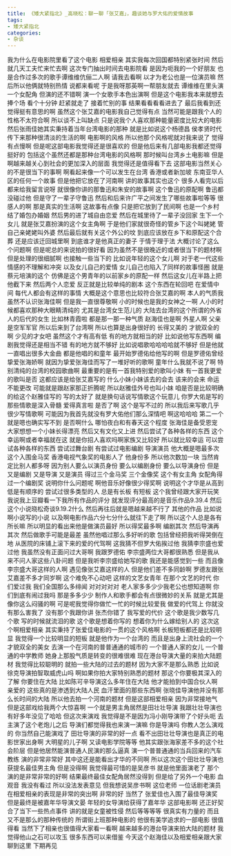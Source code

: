 ```yaml
---
title: 《矮大紧指北》_高晓松：聊一聊「张艾嘉」，趣谈她与罗大佑的爱情故事
tags:
- 矮大紧指北
categories:
- 杂谈
---
```


我为什么在电影院里看了这个电影
相爱相亲
其实我每次回国都特别紧张时间
然后就几天工夫忙来忙去啊
这次专门抽出时间去电影院看
是因为呃我的一个好朋友
也是合作过多次的歌手谭维维伉俪二人啊
请我去看啊
以才为老公也是一位演员嘛
然后所以他俩就特别热情
说都来看呢
于是我呀那英啊一帮朋友就去
谭维维在里头演一个女配角
但演的还不错啊
演一个女歌手本色出演啊
但是这个电影我本来就想去捧个场
看个十分钟
赶紧就走了
接着忙别的事
结果看看看看进去了
最后我看到还觉得挺有意思的啊
虽然这个张艾嘉的电影我自己觉得有点
当然可能是跟我个人的性格不太符合啊
所以谈不上叫缺点
只是说我个人喜欢那种能量密度比较大的电影
然后张雨佳她其实秉持着当年台湾电影的那种
就是比如说这个杨德昌
侯孝贤时代传下来那种很清淡的生活的啊
电影啊的风格
所以他那个风格呢就对我来说了
觉得有点慢啊
但是呢这部电影我觉得还是很喜欢的
但是他后来有几部电影我都还觉得挺好的
包括这个虽然还都是那种台湾电影的风格啊
那时候叫台湾乡土电影嘛
但是啊越来越关心到社会的更加深入的层面
我觉得还是值得看下去
这部电影当然关心的不是很当下的事啊
啊看起来像一个可以发生在台湾
香港或者新加坡
东南亚华人区的任何一个故事
但是他把它放在了河南啊
讲的故事其实也这个
很多人看完以后都来给我留言说呀
就很像你讲的那鲁迅和朱安的故事啊
这个鲁迅的原配啊
鲁迅都没碰过他
但是守了一辈子守鲁迅
然后和后来许广平之间发生了哪些故事啦等等
很感人的啊
那是真实的生活啊
这故事有点像
只是把它放到了民间啊
也是一个乡村结了婚包办婚姻
然后男的进了城自由恋爱
然后在城里待了一辈子没回家
生下一个女儿
就是张艾嘉扮演的这个女主角啊
于是他们家就很奇怪的管乡下这个叫姥姥
管自己亲姥姥叫外婆
然后最后就有关这个外公的坟
到底应该放在乡下和原配这个合葬
还是应该迁回城里啊
到底谁才是他真正的妻子
于情于理于法
大概讨论了这么个问题啊
但是呢总的来说拍的很好看
因为虽然不是很晚近的或者很当下的题材啊
但是处理的很细腻啊
也接触一些当下的
比如说年轻的这个女儿啊
对于老一代这些情感的不理解和冲突
以及女儿自己的爱情
女儿自己也陷入了同样的故事怪圈
就是蔡元培演的这个
仿佛是这个男青年的以前家乡的原配一样
然后这女儿在半路上把他截下来
然后两个人恋爱
反正就是比较单纯的剧本
这个东西在轮回吧
在爱情中间
每代人都会有这样的事情
大概是这个意思也比较符合张艾嘉的啊
本人的气质我虽然不认识张海佳啊
但是我一直很尊敬啊
小的时候也是我的女神之一啊
人小的时候都喜欢那种大眼睛清纯的
尤其是台湾女生范儿的
大陆去台湾的这个所谓的外省人的后代的女生
比如林青霞啦
都是那一那一种气质
赵海佳也是啊
外星人啊
父亲是空军军官
所以后来到了台湾啊
所以也算是出身很好的
长得又美的
才貌双全的啊
少见的才女吧
虽然这个才有高有低
有的地方就相当的好
比如说他写东西啊
编剧我觉得还是相当不错
有的地方就不够好
比如说唱歌哈哈哈哈就不够好
但是他就一直唱出很多大金曲
都是他唱的和童年
最开始罗德佑给他写的啊
但是罗德佑曾经挚爱张海娇啊
就因为挚爱张海佳而写了一堆好听的歌啊
童年什么我就不说了啊
特别清纯的台湾的校园歌曲啊
最重要的是有一首我特别爱的歌叫小妹
有一首我更爱的歌叫是否
这都应该是给张艾嘉写的
什么小妹小妹该去的会去
该来的会来
命运不能更改
可能就是跟赵家那正折腾呢
所以赵雅佳外号也叫小妹
咱是否是比较明确的给这个赵雅佳写的
写的太好了
就是换句话说写情歌这个玩意儿
你罗大佑是写的那些情歌是深入骨髓
爱得真言啦
是否了啊
这个是写不过的
所以我后来写歌几乎很少写情歌啊
可能因为我首先就没有罗大佑他们那么深情吧
啊这哈哈哈
第二一个就是嗯也确实写不到
是否啊什么
哪怕夜白和有春天这个程度
张海佳是备受恩宠
大家想想一个小妹长得漂亮
然后又有文化又上进
然后尝试了各种各样的东西
这个幸运啊或者幸福就在这
就是你招人喜欢吗啊家族又比较好
所以就比较幸运
可以尝试各种各样的东西
尝试过舞台剧
有尝试过电影编剧
导演演员
他大概是嗯最多次这个入围金马奖
香港电视气象奖的电影人了
他身份多
所以他次数加一块
当然肯定比别人都多呀
因为别人要么以演员身份
要么以编剧身份
要么以导演身份
但是又是编剧
又是导演
又是演员
得过三个金马奖
三个金像奖
这个有女主角
女配角得过一个编剧奖
说明你什么问题呢
啊他音乐好像很少得奖啊
说明这个才华是从高到低是有顺序的
尝试过很多类型的人
总是有长板
有短板
这个我曾经跟大家开玩笑
我说我上豆瓣看一下我所有作品的评分
就发现评分最高的是音乐作品9.39.4
然后这个小说晓松奇谈9.19.2什么
然后再往后就是嗯越来越不行了
其他的作品
比如说啊小说写的小说
以及啊电影作品六分七分什么就往下走了啊
所以这个人总是各有所长嘛
所以明显的看出来他是做演员最好
所以得奖最多啊
编剧其次
然后导演再其次
然后做歌手可能是最差
虽然他唱过那么多好听的歌
包括曾经把我听得哭倒在地
从医院的床铺上滚下来的爱的代驾啊
这我猜不但罗大佑挨过他
我猜李宗盛也爱过他
我虽然没有正面问过大哥啊
我跟罗德佑
李宗盛两位大哥都很熟悉
但是我从来不问人家这些八卦问题
但是我听李宗盛给她写的歌
我还是能感觉到一些
而且像李宗盛大哥这样的人啊
遇见像张艾嘉这样的人
但是他们差不多同龄啊
罗德友跟张艾嘉差不多才同岁啊
这个难免不心动吧
这样的文艺女青年
在那个文艺的时代
你们爱过我
我们全国那么多绯闻
对对对对对
老人家多多少少我老公也想知道啊
你们到底有闹过我吗
那是多多少少
制作人和歌手都会有点很微妙的关系
就是尤其是像你这么闷骚的啊
可是呢我觉得你做忙一忙的时候比较爱我
做爱的代驾上
你就没有那么害我了
没有那个我跟你讲
张杰你错了
我写爱的代价
这个歌是我少数写几个歌
写的时候就流泪的歌
这个歌是想着你写的
想着你为什么嫁给别人的
这次这个啊相爱相亲
其实秉持了张爱佳电影的一贯的这个风格啊
长板短板都还是比较明显
我觉得一个比较明显的短板
就是他作为一个台湾的
而且是出身上流社会的一个才貌双全的美女
去演一个在河南的普普通通的城市的
一个普通人家的女儿
一个普通的中学教师
她身上那股气质是转变的很难很难
现在港台导演大量的来拍大陆题材
我觉得比较聪明的
就拍一些大陆的过去的题材
因为大家不是那么熟悉
比如说徐克导演拍智取威虎山吗
啊如果你拍大家特别熟悉的题材
那这个你要极其深入的了解
你要住在大陆
比如陈可辛导演这么多年住在大陆
他才能拍到中国合伙人啊
亲爱的
这些真的是渗透到大陆人民
血汗里面的那些东西啊
张晓佳导演他并没有那么长时间的大陆
所以他去拍一个河南的题材
但是这部相爱相亲
因为非常接地气
但是这部戏给我两个大惊喜啊
一个就是男主角居然是田壮壮导演
我跟壮壮导演也有好多年没见了哈哈
但这次来演戏
我觉得是不是因为冯小刚导演带了个好头呃
去主演了这个老炮儿之后
导演们都觉得我也来演一演嘛
你是导演吗
你教人怎么演戏的
你当然自己能演戏了
田壮导演的非常的好一点
看不出田壮壮导演也是真正的电影世家出身啊
大明星的儿子啊
又读电影学院等等
他其实跟张海家差不多的这个社会阶层
但是他居然能演普通人民演的那么逼真
演一个普普通通的当兵回来的汽车教练
演的非常非常好
其中这还是能看出才华的不同啊
所以这次这个田壮壮导演也获提名最佳男主角
但是没得啊
我觉得最可惜的是吴彦书
就是他里面演老了
那个演的是非常非常的好啊
结果最终最佳女配角居然没得到
但是给了另外一个电影
血观音
我没有看过
所以没法发表意见
但我想说吴彦书啊
这位老师
一位话剧老演员
在相爱相亲的表现是非常的突出啊
非常的好
当然了
张爱佳也入围了最佳导演奖
但是最终是被嘉年华导演文晏
年轻的女导演给获得了嘉年华
这部电影啊
还正好契合了当下一些热点事件
讲的就是女童被性侵
然后等等等等
很真实有力量的
而且又不是那么的那种传统的
所谓街上班那种电影的
他很有美学追求的一部电影
很值得看
当然下了相亲也很值得大家看一看啊
越来越多的港台导演来拍大陆的题材
我觉得他山之石可以攻玉
很多东西可以来借鉴
今天这个赵海佳以及相爱相亲跟大家聊到这里
下期再见
